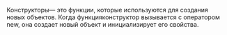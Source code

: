 Конструкторы— это функции, которые используются для создания новых объектов. Когда функцияконструктор вызывается с оператором new, она создает новый объект и инициализирует его свойства. 

